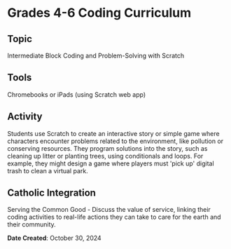 # Grades 4-6 Coding Curriculum

## Topic
Intermediate Block Coding and Problem-Solving with Scratch

## Tools
Chromebooks or iPads (using Scratch web app)

## Activity
Students use Scratch to create an interactive story or simple game where characters encounter problems related to the environment, like pollution or conserving resources. They program solutions into the story, such as cleaning up litter or planting trees, using conditionals and loops. For example, they might design a game where players must 'pick up' digital trash to clean a virtual park.

## Catholic Integration
Serving the Common Good - Discuss the value of service, linking their coding activities to real-life actions they can take to care for the earth and their community.

**Date Created**: October 30, 2024
